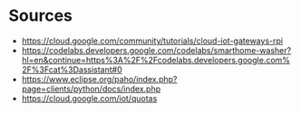 # Sources

- https://cloud.google.com/community/tutorials/cloud-iot-gateways-rpi
- https://codelabs.developers.google.com/codelabs/smarthome-washer?hl=en&continue=https%3A%2F%2Fcodelabs.developers.google.com%2F%3Fcat%3Dassistant#0
- https://www.eclipse.org/paho/index.php?page=clients/python/docs/index.php
- https://cloud.google.com/iot/quotas